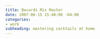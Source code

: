 ```yaml
---
title: Bacardi Mix Master
date: 2007-06-15 15:48:00 -04:00
categories:
- work
subheading: mastering cocktails at home
---
```


